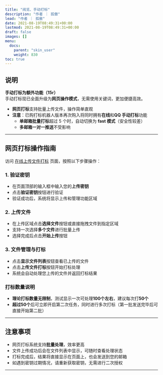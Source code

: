 ```yaml
---
title: "阅览、手动打标"
description: "作者 ｜ 孤傲"
lead: "作者 ｜ 孤傲"
date: 2021-08-19T08:49:31+00:00
lastmod: 2021-08-19T08:49:31+00:00
draft: false
images: []
menu:
  docs:
    parent: "skin_user"
    weight: 830
toc: true
---
```


## 说明

**手动打标为额外功能（15r）**  
手动打标现已全面升级为**网页操作模式**，无需使用关键词，更加便捷高效。

- **网页打标**支持批量上传文件，操作简单直观
- **注意**：已购打标机器人版本再次购入将同时拥有**在线**和**QQ 手动打标**功能  
  - **单邮箱批量打标**超过 5 个时，自动切换为 **fast 模式**（安全性较差）  
  - **多邮箱一对一推送**不受影响

---

## 网页打标操作指南

访问 [在线上传文件打标](https://beautify.gushao.club/docs/mark_user/skin_user/Manage/) 页面，按照以下步骤操作：

### 1. 验证密钥

- 在页面顶部的输入框中输入您的**上传密钥**
- 点击**验证密钥**按钮进行验证
- 验证成功后，系统将显示上传和管理功能区域

### 2. 上传文件

- 在上传区域点击**选择文件**按钮或直接拖拽文件到指定区域
- 支持一次选择**多个文件**进行批量上传
- 选择完成后点击**开始上传**按钮

### 3. 文件管理与打标

- 点击**显示文件列表**按钮查看已上传的文件
- 点击**上传文件打标**按钮开始打标处理
- 系统会自动处理您上传的文件并返回打标结果

### 打标数量说明

- **理论打标数量无限制**，测试显示一次可处理**100个左右**，建议每次打**50个**
- **超过50个**后可立即开启第二次任务，同时进行多次打标（第一批发送完毕后可直接开始第二批）

---

## 注意事项

- 网页打标系统支持**批量处理**，效率更高
- 文件上传成功后会在文件列表中显示，可随时查看处理状态
- 打标完成后，结果将直接显示在页面上，也会发送到您的邮箱
- 如遇到密钥过期情况，请重新获取密钥，无需进行二次授权

---
